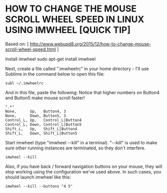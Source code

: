 # HOW TO CHANGE THE MOUSE SCROLL WHEEL SPEED IN LINUX USING IMWHEEL [QUICK TIP]
Based on: [ http://www.webupd8.org/2015/12/how-to-change-mouse-scroll-wheel-speed.html ]

Install imwheel
    sudo apt-get install imwheel

Next, create a file called ".imwheelrc" in your home directory - I'll use Sublime in the command below to open this file:

    subl ~/.imwheelrc

And in this file, paste the following: Notice that higher numbers on Button4 and Button5 make mouse scroll faster!

    ".*"
    None,      Up,   Button4, 3
    None,      Down, Button5, 3
    Control_L, Up,   Control_L|Button4
    Control_L, Down, Control_L|Button5
    Shift_L,   Up,   Shift_L|Button4
    Shift_L,   Down, Shift_L|Button5

Start imwheel (type "imwheel --kill" in a terminal). "--kill" is used to make sure other running instances are terminated, so they don't interfere.

    imwheel --kill

Also, if you have back / forward navigation buttons on your mouse, they will stop working using the configuration we've used above. In such cases, you should launch imwheel like this:

    imwheel --kill --buttons "4 5"

